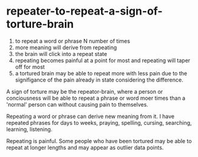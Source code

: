 # repeater-to-repeat-a-sign-of-torture-brain

1. to repeat a word or phrase N number of times
2. more meaning will derive from repeating
3. the brain will click into a repeat state
4. repeating becomes painful at a point for most and repeating will taper off for most
5. a tortured brain may be able to repeat more with less pain due to the signifigance of the pain already in state considering the difference.

A sign of torture may be the repeator-brain, where a person or conciousness will be able to repeat a phrase or word moer times than a 'normal' person can without causing pain to themselves.

Repeating a word or phrase can derive new meaning from it. I have repeated phrases for days to weeks, praying, spelling, cursing, searching, learning, listening.

Repeating is painful. Some people who have been tortured may be able to repeat at longer lengths and may appear as outlier data points.
